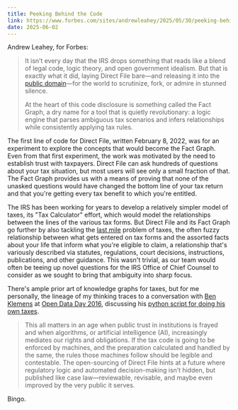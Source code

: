 ```yaml
---
title: Peeking Behind the Code
link: https://www.forbes.com/sites/andrewleahey/2025/05/30/peeking-behind-the-code-irs-just-open-sourced-direct-file/
date: 2025-06-02
---
```


Andrew Leahey, for Forbes:

> It isn’t every day that the IRS drops something that reads like a blend of legal code, logic theory, and open government idealism. But that is exactly what it did, laying Direct File bare—and releasing it into the [public domain](https://github.com/IRS-Public/direct-file?tab=License-1-ov-file#readme)—for the world to scrutinize, fork, or admire in stunned silence.
>
> At the heart of this code disclosure is something called the Fact Graph, a dry name for a tool that is quietly revolutionary: a logic engine that parses ambiguous tax scenarios and infers relationships while consistently applying tax rules.

The first line of code for Direct File, written February 8, 2022, was for an experiment to explore the concepts that would become the Fact Graph. Even from that first experiment, the work was motivated by the need to establish trust with taxpayers. Direct File can ask hundreds of questions about your tax situation, but most users will see only a small fraction of that. The Fact Graph provides us with a means of proving that none of the unasked questions would have changed the bottom line of your tax return and that you're getting every tax benefit to which you're entitled.

The IRS has been working for years to develop a relatively simpler model of taxes, its "Tax Calculator" effort, which would model the relationships between the lines of the various tax forms. But Direct File and its Fact Graph go further by also tackling the [last mile](<https://en.wikipedia.org/wiki/Last_mile_(telecommunications)>) problem of taxes, the often fuzzy relationship between what gets entered on tax forms and the assorted facts about your life that inform what you're eligible to claim, a relationship that's variously described via statutes, regulations, court decisions, instructions, publications, and other guidance. This wasn't trivial, as our team would often be teeing up novel questions for the IRS Office of Chief Counsel to consider as we sought to bring that ambiguity into sharp focus.

There's ample prior art of knowledge graphs for taxes, but for me personally, the lineage of my thinking traces to a conversation with [Ben Klemens](https://ben.klemens.org) at [Open Data Day 2016](https://medium.com/civic-tech-thoughts-from-joshdata/what-happened-at-open-data-day-dc-2016-26fdbf9e40c2), discussing his [python script for doing his own taxes](https://github.com/b-k/py1040).

> This all matters in an age when public trust in institutions is frayed and when algorithms, or artificial intelligence (AI), increasingly mediates our rights and obligations. If the tax code is going to be enforced by machines, and the preparation calculated and handled by the same, the rules those machines follow should be legible and contestable. The open-sourcing of Direct File hints at a future where regulatory logic and automated decision-making isn’t hidden, but published like case law—reviewable, revisable, and maybe even improved by the very public it serves.

Bingo.
